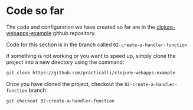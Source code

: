 # Code so far

  The code and configuration we have created so far are in the [clojure-webapps-example](https://github.com/practicalli/clojure-webapps-example) github repository.

  Code for this section is in the branch called `02-create-a-handler-function`

  If something is not working or you want to speed up, simply clone the project into a new directory using the command:

```bash
git clone https://github.com/practicalli/clojure-webapps-example
```
Once you have cloned the project, checkout the `02-create-a-handler-function` branch

```bash
git checkout 02-create-a-handler-function
```
